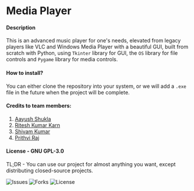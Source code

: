 # Media Player

#### Description
This is an advanced music player for one's needs, elevated from legacy players like VLC and Windows Media Player with a beautiful GUI, built from scratch with Python, using ```Tkinter``` library for GUI, the ```OS``` library for file controls and ```Pygame``` library for media controls.

#### How to install?
You can either clone the repository into your system, or we will add a ```.exe``` file in the future when the project will be complete.

#### Credits to team members:
1. [Aayush Shukla](https://github.com/AayushShukla2006)
2. [Ritesh Kumar Karn](https://github.com/riteshkumarkarn)
3. [Shivam Kumar](https://github.com/Shiva-slbs)
4. [Prithvi Raj](https://github.com/PRITHVIRAJ54)

#### License - GNU GPL-3.0
TL;DR - You can use our project for almost anything you want, except distributing closed-source projects.

![Issues](https://img.shields.io/github/issues/warrior-guys/musical-memory?style=for-the-badge) ![Forks](https://img.shields.io/github/forks/warrior-guys/musical-memory?style=for-the-badge) ![License](https://img.shields.io/github/license/warrior-guys/musical-memory?style=for-the-badge)
